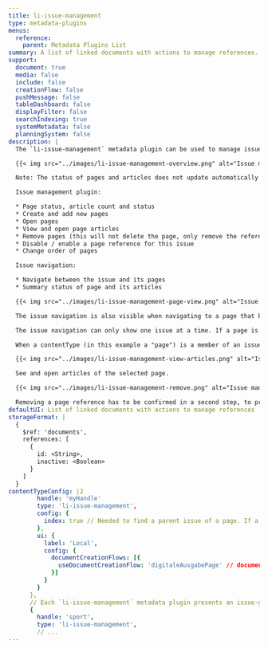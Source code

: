 ```yaml
---
title: li-issue-management
type: metadata-plugins
menus:
  reference:
    parent: Metadata Plugins List
summary: A list of linked documents with actions to manage references.
support:
  document: true
  media: false
  include: false
  creationFlow: false
  pushMessage: false
  tableDashboard: false
  displayFilter: false
  searchIndexing: true
  systemMetadata: false
  planningSystem: false
description: |
  The `li-issue-management` metadata plugin can be used to manage issues (a data-record with references to pages).

  {{< img src="../images/li-issue-management-overview.png" alt="Issue management overview" >}}

  Note: The status of pages and articles does not update automatically. Please refresh the page to get an up-to-date overview.

  Issue management plugin:

  * Page status, article count and status
  * Create and add new pages
  * Open pages
  * View and open page articles
  * Remove pages (this will not delete the page, only remove the reference from this issue)
  * Disable / enable a page reference for this issue
  * Change order of pages

  Issue navigation:

  * Navigate between the issue and its pages
  * Summary status of page and its articles

  {{< img src="../images/li-issue-management-page-view.png" alt="Issue management page view" >}}

  The issue navigation is also visible when navigating to a page that belongs to an issue.

  The issue navigation can only show one issue at a time. If a page is connected to two issues then only the first issue will be shown in the issue navigation.

  When a contentType (in this example a "page") is a member of an issue, then then all the "Un-/Publish" buttons in the publish control will be named "Release/Withdraw". See Project Config below.

  {{< img src="../images/li-issue-management-view-articles.png" alt="Issue management view articles" >}}

  See and open articles of the selected page.

  {{< img src="../images/li-issue-management-remove.png" alt="Issue management remove page" >}}

  Removing a page reference has to be confirmed in a second step, to prevent accidental removal.
defaultUI: List of linked documents with actions to manage references
storageFormat: |
  {
    $ref: 'documents',
    references: [
      {
        id: <String>,
        inactive: <Boolean>
      }
    ]
  }
contentTypeConfig: |2
        handle: 'myHandle'
        type: 'li-issue-management',
        config: {
          index: true // Needed to find a parent issue of a page. If a parent issue is found for a page, then the page will be shown with an issue navigation on top.
        },
        ui: {
          label: 'Local',
          config: {
            documentCreationFlows: [{
              useDocumentCreationFlow: 'digitaleAusgabePage' // document creation flow function to call, when the "add page" button is clicked - see https://docs.livingdocs.io/guides/editor/document-creation-flow/#goal
            }]
          }
        }
      },
      // Each `li-issue-management` metadata plugin presents an issue-group inside an issue.
      {
        handle: 'sport',
        type: 'li-issue-management',
        // ...
---
```


